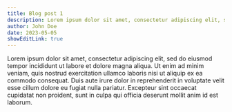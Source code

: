 ```yaml
---
title: Blog post 1
description: Lorem ipsum dolor sit amet, consectetur adipiscing elit, sed do eiusmod tempor incididunt ut labore et dolore magna aliqua.
author: John Doe
date: 2023-05-05
showEditLink: true
---
```


Lorem ipsum dolor sit amet, consectetur adipiscing elit, sed do eiusmod tempor incididunt ut labore et dolore magna aliqua. Ut enim ad minim veniam, quis nostrud exercitation ullamco laboris nisi ut aliquip ex ea commodo consequat. Duis aute irure dolor in reprehenderit in voluptate velit esse cillum dolore eu fugiat nulla pariatur. Excepteur sint occaecat cupidatat non proident, sunt in culpa qui officia deserunt mollit anim id est laborum.
